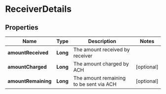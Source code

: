 

# ReceiverDetails


## Properties

| Name | Type | Description | Notes |
|------------ | ------------- | ------------- | -------------|
|**amountReceived** | **Long** | The amount received by receiver |  |
|**amountCharged** | **Long** | The amount charged by ACH |  [optional] |
|**amountRemaining** | **Long** | The amount remaining to be sent via ACH |  [optional] |



